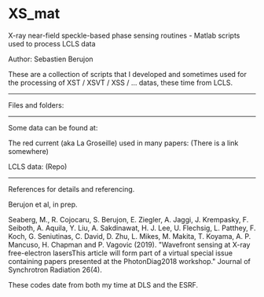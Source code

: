 # XS_mat
X-ray near-field speckle-based phase sensing routines - Matlab scripts used to process LCLS data

Author: Sebastien Berujon

These are a collection of scripts that I developed and sometimes used for the processing of XST / XSVT / XSS / ... datas, these time from LCLS. 


___________________________________________________________________
Files and folders:










_____________________________________________
Some data can be found at:

The red current (aka La Groseille) used in many papers:
(There is a link somewhere)

LCLS data:
(Repo)






_____________________________________________
References for details and referencing.

Berujon et al, in prep.

Seaberg, M., R. Cojocaru, S. Berujon, E. Ziegler, A. Jaggi, J. Krempasky, F. Seiboth, A. Aquila, Y. Liu, A. Sakdinawat, H. J. Lee, U. Flechsig, L. Patthey, F. Koch, G. Seniutinas, C. David, D. Zhu, L. Mikes, M. Makita, T. Koyama, A. P. Mancuso, H. Chapman and P. Vagovic (2019). "Wavefront sensing at X-ray free-electron lasersThis article will form part of a virtual special issue containing papers presented at the PhotonDiag2018 workshop." Journal of Synchrotron Radiation 26(4).

These codes date from both my time at DLS and the ESRF.




